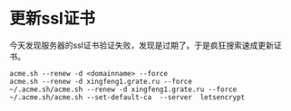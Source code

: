 # 更新ssl证书
今天发现服务器的ssl证书验证失败，发现是过期了。于是疯狂搜索速成更新证书。

	acme.sh --renew -d <domainname> --force
	acme.sh --renew -d xingfeng1.grate.ru --force
	~/.acme.sh/acme.sh --renew -d xingfeng1.grate.ru --force
	~/.acme.sh/acme.sh --set-default-ca  --server  letsencrypt